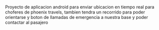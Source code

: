 Proyecto de aplicacion android para enviar ubicacion en tiempo real para choferes de phoenix travels, tambien tendra un recorrido para poder orientarse y boton de llamadas de emergencia a nuestra base y poder contactar al pasajero
